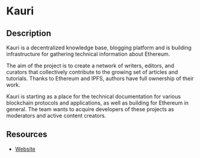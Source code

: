 # Kauri

## Description

Kauri is a decentralized knowledge base, blogging platform and is building infrastructure for gathering technical information about Ethereum.

The aim of the project is to create a network of writers, editors, and curators that collectively contribute to the growing set of articles and tutorials. Thanks to Ethereum and IPFS, authors have full ownership of their work.

Kauri is starting as a place for the technical documentation for various blockchain protocols and applications, as well as building for Ethereum in general. The team wants to acquire developers of these projects as moderators and active content creators.

## Resources

* [Website](https://kauri.io)

